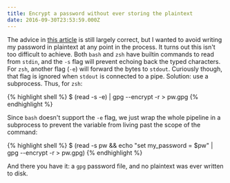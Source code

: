 ```yaml
---
title: Encrypt a password without ever storing the plaintext
date: 2016-09-30T23:53:59.000Z
---
```


The advice in [this article][] is still largely correct, but I wanted to avoid
writing my password in plaintext at any point in the process. It turns out this
isn't too difficult to achieve. Both `bash` and `zsh` have builtin commands to
read from `stdin`, and the `-s` flag will prevent echoing back the typed
characters. For `zsh`, another flag (`-e`) will forward the bytes to `stdout`.
Curiously though, that flag is ignored when `stdout` is connected to a pipe.
Solution: use a subprocess. Thus, for `zsh`:

{% highlight shell %}
$ (read -s -e) | gpg --encrypt -r <your id> > pw.gpg
{% endhighlight %}

Since `bash` doesn't support the `-e` flag, we just wrap the whole pipeline in a
subprocess to prevent the variable from living past the scope of the command:

{% highlight shell %}
$ (read -s pw && echo "set my_password = $pw" | gpg --encrypt -r <your id> > pw.gpg)
{% endhighlight %}

And there you have it: a `gpg` password file, and no plaintext was ever written
to disk.

[this article]: https://pthree.org/2012/01/07/encrypted-mutt-imap-smtp-passwords/
